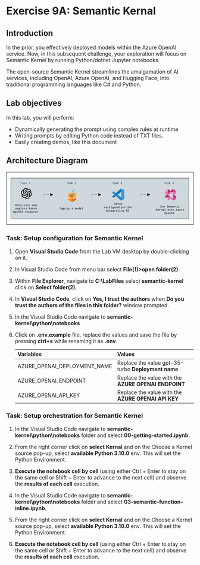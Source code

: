 # Exercise 9A: Semantic Kernal

## Introduction

In the prior, you effectively deployed models within the Azure OpenAI service. Now, in this subsequent challenge, your exploration will focus on Semantic Kernel by running Python/dotnet Jupyter notebooks.

The open-source Semantic Kernel streamlines the amalgamation of AI services, including OpenAI, Azure OpenAI, and Hugging Face, into traditional programming languages like C# and Python.

## Lab objectives

In this lab, you will perform:

- Dynamically generating the prompt using complex rules at runtime
- Writing prompts by editing Python code instead of TXT files.
- Easily creating demos, like this document

## Architecture Diagram

   ![](media/arc10b.png)

### Task: Setup configuration for Semantic Kernel

1. Open **Visual Studio Code** from the Lab VM desktop by double-clicking on it.

2. In Visual Studio Code from menu bar select **File(1)>open folder(2)**.

3. Within **File Explorer**, navigate to **C:\LabFiles** select **semantic-kernel** click on **Select folder(2).**

4. In **Visual Studio Code**, click on **Yes, I trust the authors** when **Do you trust the authors of the files in this folder?** window prompted.

5. In the Visual Studio Code navigate to **semantic-kernel\python\notebooks**

6. Click on **.env.example** file, replace the values and save the file by pressing **ctrl+s** while renaming it as **.env**.

   | **Variables**                            | **Values**                                          |
   | ---------------------------------------- |-----------------------------------------------------|
   | AZURE_OPENAI_DEPLOYMENT_NAME             | Replace the value gpt-35-turbo **Deployment name**  |      
   | AZURE_OPENAI_ENDPOINT                    | Replace the value with the **AZURE OPENAI ENDPOINT**|
   | AZURE_OPENAI_API_KEY                     | Replace the value with the **AZURE OPENAI API KEY** | 
   
### Task: Setup orchestration for Semantic Kernel

1. In the Visual Studio Code navigate to **semantic-kernel\python\notebooks** folder and select **00-getting-started.ipynb**.

2. From the right corner click on **select Kernal** and on the Choose a Kernel source pop-up, select **available Python 3.10.0** env. This will set the Python Environment.

3. **Execute the notebook cell by cell** (using either Ctrl + Enter to stay on the same cell or Shift + Enter to advance to the next cell) and observe the **results of each cell** execution.
   
4. In the Visual Studio Code navigate to **semantic-kernel\python\notebooks** folder and select **03-semantic-function-inline.ipynb**.

5. From the right corner click on **select Kernal** and on the Choose a Kernel source pop-up, select **available Python 3.10.0** env. This will set the Python Environment.

6. **Execute the notebook cell by cell** (using either Ctrl + Enter to stay on the same cell or Shift + Enter to advance to the next cell) and observe the **results of each cell** execution.
   
